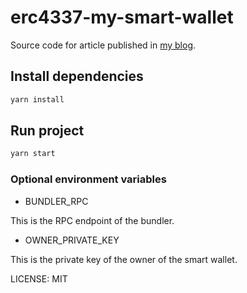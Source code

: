 # erc4337-my-smart-wallet

Source code for article published in [my blog](https://hernanabeldano.medium.com/how-to-create-smart-wallet-based-on-erc-4337-standard-189ea2766e7e).

## Install dependencies

```bash
yarn install
```

## Run project

```bash
yarn start
```

### Optional environment variables

- BUNDLER_RPC

This is the RPC endpoint of the bundler.

- OWNER_PRIVATE_KEY

This is the private key of the owner of the smart wallet.

LICENSE: MIT
